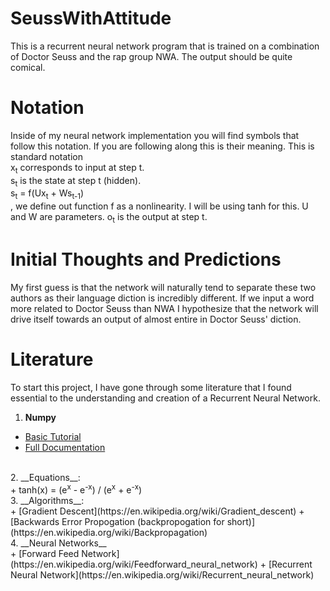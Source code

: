 # SeussWithAttitude
This is a recurrent neural network program that is trained on a combination of Doctor Seuss and the rap group NWA.  The output should be quite comical.

# Notation
Inside of my neural network implementation you will find symbols that follow this notation.  If you are following along this is their meaning.  This is standard notation</br>
x<sub>t</sub> corresponds to input at step t.</br>
s<sub>t</sub> is the state at step t (hidden).</br>
s<sub>t</sub> = f(Ux<sub>t</sub> + Ws<sub>t-1</sub>)</br>, we define out function f as a nonlinearity.  I will be using tanh for this.  U and W are parameters.
o<sub>t</sub> is the output at step t.

# Initial Thoughts and Predictions
My first guess is that the network will naturally tend to separate these two authors as their language diction is incredibly different.  If we input a word more related to Doctor Seuss than NWA I hypothesize that the network will drive itself towards an output of almost entire in Doctor Seuss' diction.

# Literature
To start this project, I have gone through some literature that I found essential to the understanding and creation of a Recurrent Neural Network.</br>
1. __Numpy__</br>
* [Basic Tutorial](https://docs.scipy.org/doc/numpy-dev/user/quickstart.html)
* [Full Documentation](https://docs.scipy.org/doc/numpy-1.11.0/reference/)
</br>
2. __Equations__:</br>
+ tanh(x) = (e<sup>x</sup> - e<sup>-x</sup>) / (e<sup>x</sup> + e<sup>-x</sup>)
</br>
3. __Algorithms__:</br>
+ [Gradient Descent](https://en.wikipedia.org/wiki/Gradient_descent)
+ [Backwards Error Propogation (backpropogation for short)](https://en.wikipedia.org/wiki/Backpropagation)
</br>
4. __Neural Networks__</br>
+ [Forward Feed Network](https://en.wikipedia.org/wiki/Feedforward_neural_network)
+ [Recurrent Neural Network](https://en.wikipedia.org/wiki/Recurrent_neural_network)

